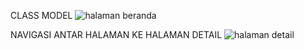 CLASS MODEL
![halaman beranda](https://github.com/user-attachments/assets/c3d5ddf6-d2cd-440f-b445-da9e8045a4c0)

NAVIGASI ANTAR HALAMAN KE HALAMAN DETAIL
![halaman detail](https://github.com/user-attachments/assets/4a40deb0-94a0-4ff1-8843-13cdf8c2129c)
